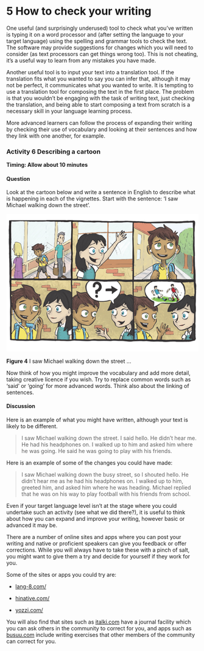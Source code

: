 # 5 How to check your writing


One useful (and surprisingly underused) tool to check what you’ve written is typing it on a word processor and (after setting the language to your target language) using the spelling and grammar tools to check the text. The software may provide suggestions for changes which you will need to consider (as text processors can get things wrong too). This is not cheating, it’s a useful way to learn from any mistakes you have made.

Another useful tool is to input your text into a translation tool. If the translation fits what you wanted to say you can infer that, although it may not be perfect, it communicates what you wanted to write. It is tempting to use a translation tool for composing the text in the first place. The problem is that you wouldn’t be engaging with the task of writing text, just checking the translation, and being able to start composing a text from scratch is a necessary skill in your language learning process.

More advanced learners can follow the process of expanding their writing by checking their use of vocabulary and looking at their sentences and how they link with one another, for example.


### Activity 6 Describing a cartoon 
__Timing: Allow about 10 minutes__


#### Question

Look at the cartoon below and write a sentence in English to describe what is happening in each of the vignettes. Start with the sentence: ‘I saw Michael walking down the street’.


![This is cartoon with six frames. There is no dialogue. In the first frame there is a boy walking down the street. In the second frame is a girl waving and shouting. In the third, the boy is shown wearing his headphones. In the fourth, the two characters are face to face and he takes his headphone out. In the fifth, there is a speech bubble coming from her mouth with a question mark and an arrow. In the final frame, there is a speech bubble coming from his mouth with an image of two people playing football.](../images/language_boc_w01_f03.tif.jpg)


__Figure 4__ I saw Michael walking down the street …


Now think of how you might improve the vocabulary and add more detail, taking creative licence if you wish. Try to replace common words such as ‘said’ or ‘going’ for more advanced words. Think also about the linking of sentences.


#### Discussion

Here is an example of what you might have written, although your text is likely to be different.

<!--Quote id=-->
>I saw Michael walking down the street. I said hello. He didn’t hear me. He had his headphones on. I walked up to him and asked him where he was going. He said he was going to play with his friends.


Here is an example of some of the changes you could have made:

<!--Quote id=-->
>I saw Michael walking down the busy street, so I shouted hello. He didn’t hear me as he had his headphones on. I walked up to him, greeted him, and asked him where he was heading. Michael replied that he was on his way to play football with his friends from school.


Even if your target language level isn’t at the stage where you could undertake such an activity (see what we did there?), it is useful to think about how you can expand and improve your writing, however basic or advanced it may be. 



There are a number of online sites and apps where you can post your writing and native or proficient speakers can give you feedback or offer corrections. While you will always have to take these with a pinch of salt, you might want to give them a try and decide for yourself if they work for you. 

Some of the sites or apps you could try are: 

* [lang-8.com/](http://lang-8.com/)

* [hinative.com/](https://hinative.com/)

* [yozzi.com/](http://yozzi.com/)

You will also find that sites such as [italki.com](http://www.italki.com) have a journal facility which you can ask others in the community to correct for you, and apps such as [busuu.com](http://www.busuu.com) include writing exercises that other members of the community can correct for you.

